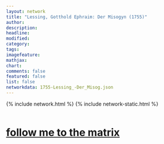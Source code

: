 ```yaml
---
layout: network
title: "Lessing, Gotthold Ephraim: Der Misogyn (1755)"
author:
description:
headline:
modified:
category:
tags: 
imagefeature: 
mathjax: 
chart: 
comments: false
featured: false
list: false
networkdata: 1755-Lessing_-Der_Misog.json
---
```

{% include network.html %}
{% include network-static.html %}
<div class="row">
  <div class="small-5 small-centered columns"><a href="/matrix391"><h1>follow me to the matrix</h1></a>
</div>
</div>
